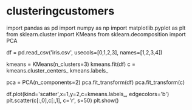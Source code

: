 # clusteringcustomers

import pandas as pd
import numpy as np
import matplotlib.pyplot as plt
from sklearn.cluster import KMeans
from sklearn.decomposition import PCA

df = pd.read_csv('iris.csv', usecols=[0,1,2,3], names=[1,2,3,4])

kmeans = KMeans(n_clusters=3)
kmeans.fit(df)
c = kmeans.cluster_centers_
kmeans.labels_

pca = PCA(n_components=2)
pca.fit_transform(df)
pca.fit_transform(c)

df.plot(kind='scatter',x=1,y=2,c=kmeans.labels_, edgecolors='b')
plt.scatter(c[:,0],c[:,1], c='r', s=50)
plt.show()
